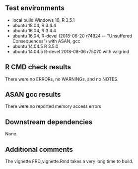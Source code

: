## Test environments
* local build Windows 10, R 3.5.1
* ubuntu 18.04, R 3.4.4
* ubuntu 16.04, R 3.4.4
* ubuntu 16.04, R-devel  (2018-06-20 r74924 -- "Unsuffered Consequences") with ASAN, gcc
* ubuntu 14.04.5 R 3.5.0
* ubuntu 14.04.5 R-devel 2018-08-06 r75070 with valgrind


## R CMD check results
There were no ERRORs, no WARNINGs, and no NOTES.

## ASAN gcc results
There were no reported memory access errors

## Downstream dependencies
None.

## Additional comments

The vignette FRD_vignette.Rmd takes a very long time to build.
